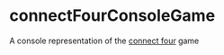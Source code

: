 # connectFourConsoleGame

A console representation of the [connect four](https://en.wikipedia.org/wiki/Connect_Four) game

